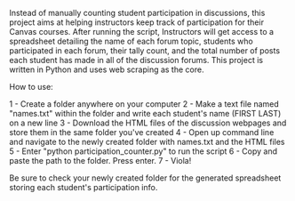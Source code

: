 Instead of manually counting student participation in discussions, this project aims at helping instructors keep track of participation for their Canvas courses. After running the script, Instructors will get access to a spreadsheet detailing the name of each forum topic, students who participated in each forum, their tally count, and the total number of posts each student has made in all of the discussion forums. This project is written in Python and uses web scraping as the core.

How to use:

1 - Create a folder anywhere on your computer
2 - Make a text file named "names.txt" within the folder and write each student's name (FIRST LAST) on a new line
3 - Download the HTML files of the discussion webpages and store them in the same folder you've created
4 - Open up command line and navigate to the newly created folder with names.txt and the HTML files
5 - Enter "python participation_counter.py" to run the script
6 - Copy and paste the path to the folder. Press enter.
7 - Viola!

Be sure to check your newly created folder for the generated spreadsheet storing each student's participation info.
